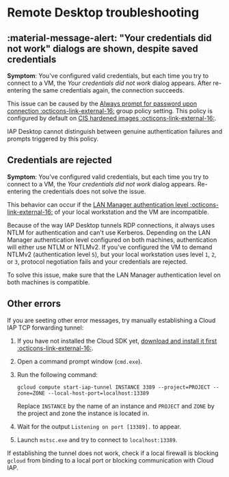 #  Remote Desktop troubleshooting

## :material-message-alert: "Your credentials did not work" dialogs are shown, despite saved credentials

**Symptom**: You've configured valid credentials, but each time you try to connect to a VM, the _Your credentials did not work_ dialog appears. 
After re-entering the same credentials again, the connection succeeds.

This issue can be caused by the [Always prompt for password upon connection :octicons-link-external-16:](https://admx.help/?Category=Windows_10_2016&Policy=Microsoft.Policies.TerminalServer::TS_PASSWORD) 
group policy setting. This policy is configured by default on [CIS hardened images :octicons-link-external-16:](https://www.cisecurity.org/cis-hardened-images/google/).

IAP Desktop cannot distinguish between genuine authentication failures and prompts triggered by this policy.

## Credentials are rejected


**Symptom**: You've configured valid credentials, but each time you try to connect to a VM, the _Your credentials did not work_ 
dialog appears. Re-entering the credentials does not solve the issue.

This behavior can occur if the [LAN Manager authentication level :octicons-link-external-16:](https://docs.microsoft.com/en-us/windows/security/threat-protection/security-policy-settings/network-security-lan-manager-authentication-level) of your local workstation and the VM are incompatible.

Because of the way IAP Desktop tunnels RDP connections, it always uses NTLM for authentication and can't use Kerberos. 
Depending on the LAN Manager authentication level configured on both machines, authentication will either use NTLM or NTLMv2.
If you've configured the VM to demand NTLMv2 (authentication level `5`), but your local workstation uses level `1`, `2`, or `3`, protocol 
negotiation fails and your credentials are rejected.

To solve this issue, make sure that the LAN Manager authentication level on both machines is compatible.


## Other errors

If you are seeting other error messages, try manually establishing a Cloud IAP TCP forwarding tunnel:

1.  If you have not installed the Cloud SDK yet, 
    [download and install it first :octicons-link-external-16:](https://cloud.google.com/sdk/docs/downloads-interactive).
1.  Open a command prompt window (`cmd.exe`).
1.  Run the following command: 
    
        gcloud compute start-iap-tunnel INSTANCE 3389 --project=PROJECT --zone=ZONE --local-host-port=localhost:13389
         
    Replace `INSTANCE` by the name of an instance and `PROJECT` and `ZONE` by 
    the project and zone the instance is located in.
    
1.  Wait for the output `Listening on port [13389].` to appear.
1.  Launch `mstsc.exe` and try to connect to `localhost:13389`.

If establishing the tunnel does not work, check if a local firewall is blocking `gcloud`
from binding to a local port or blocking communication with Cloud IAP.
